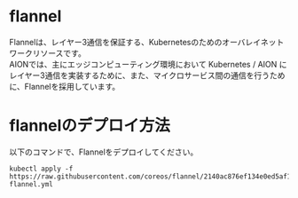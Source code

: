 # flannel

Flannelは、レイヤー3通信を保証する、Kubernetesのためのオーバレイネットワークリソースです。   
AIONでは、主にエッジコンピューティング環境において Kubernetes / AION にレイヤー3通信を実装するために、また、マイクロサービス間の通信を行うために、Flannelを採用しています。

# flannelのデプロイ方法  
以下のコマンドで、Flannelをデプロイしてください。
```
kubectl apply -f https://raw.githubusercontent.com/coreos/flannel/2140ac876ef134e0ed5af15c65e414cf26827915/Documentation/kube-flannel.yml
```